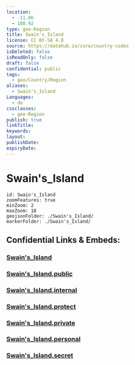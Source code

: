 ```yaml
---
location:
  - -11.06
  - 188.92
type: geo-Region
title: Swain's_Island
license: CC BY-SA 4.0
source: https://datahub.io/core/country-codes
isDeleted: false
isReadOnly: false
draft: false
confidential: public
tags:
  - geo/Country/Region
aliases:
  - Swain's_Island
Languages:
  - de
cssclasses:
  - geo-Region
publish: true
linkTitle:
keywords:
layout:
publishDate:
expiryDate:
---
```


# Swain's_Island

```leaflet
id: Swain's_Island
zoomFeatures: true 
minZoom: 2 
maxZoom: 18
geojsonFolder: ./Swain's_Island/
markerFolder: ./Swain's_Island/
```


## Confidential Links & Embeds: 

### [Swain's_Island](/_Standards/Earth/Continent/Oceania/Polynesia/American_Samoa/Districts~American_Samoa/Swain's_Island.md) 

### [Swain's_Island.public](/_public/Earth/Continent/Oceania/Polynesia/American_Samoa/Districts~American_Samoa/Swain's_Island.public.md) 

### [Swain's_Island.internal](/_internal/Earth/Continent/Oceania/Polynesia/American_Samoa/Districts~American_Samoa/Swain's_Island.internal.md) 

### [Swain's_Island.protect](/_protect/Earth/Continent/Oceania/Polynesia/American_Samoa/Districts~American_Samoa/Swain's_Island.protect.md) 

### [Swain's_Island.private](/_private/Earth/Continent/Oceania/Polynesia/American_Samoa/Districts~American_Samoa/Swain's_Island.private.md) 

### [Swain's_Island.personal](/_personal/Earth/Continent/Oceania/Polynesia/American_Samoa/Districts~American_Samoa/Swain's_Island.personal.md) 

### [Swain's_Island.secret](/_secret/Earth/Continent/Oceania/Polynesia/American_Samoa/Districts~American_Samoa/Swain's_Island.secret.md)

